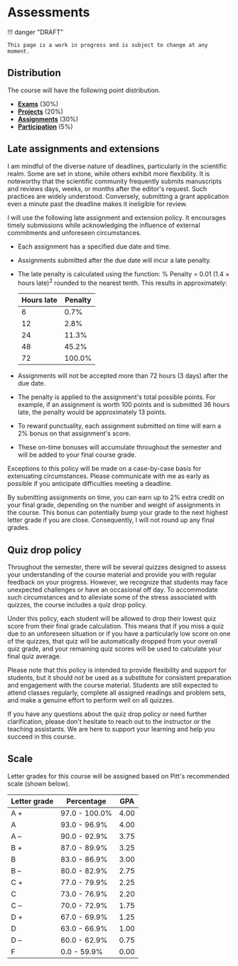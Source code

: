 # Assessments

!!! danger "DRAFT"

    This page is a work in progress and is subject to change at any moment.

## Distribution

The course will have the following point distribution.

-   [**Exams**](../../assessments/exams/) (30%)
-   [**Projects**](../../assessments/projects/) (20%)
-   [**Assignments**](../../assessments/assignments/) (30%)
-   [**Participation**](../../assessments/participation/) (5%)

## Late assignments and extensions

I am mindful of the diverse nature of deadlines, particularly in the scientific realm.
Some are set in stone, while others exhibit more flexibility.
It is noteworthy that the scientific community frequently submits manuscripts and reviews days, weeks, or months after the editor's request.
Such practices are widely understood.
Conversely, submitting a grant application even a minute past the deadline makes it ineligible for review.

I will use the following late assignment and extension policy.
It encourages timely submissions while acknowledging the influence of external commitments and unforeseen circumstances.

-   Each assignment has a specified due date and time.
-   Assignments submitted after the due date will incur a late penalty.
-   The late penalty is calculated using the function: % Penalty = 0.01 (1.4 $\times$ hours late)<sup>2</sup> rounded to the nearest tenth.
    This results in approximately:

    | Hours late | Penalty |
    | ---------- | ------- |
    | 6 | 0.7% |
    | 12 | 2.8% |
    | 24 | 11.3% |
    | 48 | 45.2% |
    | 72 | 100.0% |

-   Assignments will not be accepted more than 72 hours (3 days) after the due date.
-   The penalty is applied to the assignment's total possible points.
    For example, if an assignment is worth 100 points and is submitted 36 hours late, the penalty would be approximately 13 points.
-   To reward punctuality, each assignment submitted on time will earn a 2% bonus on that assignment's score.
-   These on-time bonuses will accumulate throughout the semester and will be added to your final course grade.

Exceptions to this policy will be made on a case-by-case basis for extenuating circumstances.
Please communicate with me as early as possible if you anticipate difficulties meeting a deadline.

By submitting assignments on time, you can earn up to 2% extra credit on your final grade, depending on the number and weight of assignments in the course.
This bonus can potentially bump your grade to the next highest letter grade if you are close.
Consequently, I will not round up any final grades.

## Quiz drop policy

Throughout the semester, there will be several quizzes designed to assess your understanding of the course material and provide you with regular feedback on your progress.
However, we recognize that students may face unexpected challenges or have an occasional off day.
To accommodate such circumstances and to alleviate some of the stress associated with quizzes, the course includes a quiz drop policy.

Under this policy, each student will be allowed to drop their lowest quiz score from their final grade calculation.
This means that if you miss a quiz due to an unforeseen situation or if you have a particularly low score on one of the quizzes, that quiz will be automatically dropped from your overall quiz grade, and your remaining quiz scores will be used to calculate your final quiz average.

Please note that this policy is intended to provide flexibility and support for students, but it should not be used as a substitute for consistent preparation and engagement with the course material.
Students are still expected to attend classes regularly, complete all assigned readings and problem sets, and make a genuine effort to perform well on all quizzes.

If you have any questions about the quiz drop policy or need further clarification, please don't hesitate to reach out to the instructor or the teaching assistants.
We are here to support your learning and help you succeed in this course.

## Scale

Letter grades for this course will be assigned based on Pitt's recommended scale (shown below).

| Letter grade | Percentage | GPA |
| ------------ | ---------- | --- |
| A + | 97.0 - 100.0% | 4.00 |
| A | 93.0 - 96.9% | 4.00 |
| A &ndash; | 90.0 - 92.9% | 3.75 |
| B + | 87.0 - 89.9% | 3.25 |
| B | 83.0 - 86.9% | 3.00 |
| B &ndash; | 80.0 - 82.9% | 2.75 |
| C + | 77.0 - 79.9% | 2.25 |
| C | 73.0 - 76.9% | 2.20 |
| C &ndash; | 70.0 - 72.9% | 1.75 |
| D + | 67.0 - 69.9% | 1.25 |
| D | 63.0 - 66.9% | 1.00 |
| D &ndash; | 60.0 - 62.9% | 0.75 |
| F | 0.0 - 59.9% | 0.00 |
